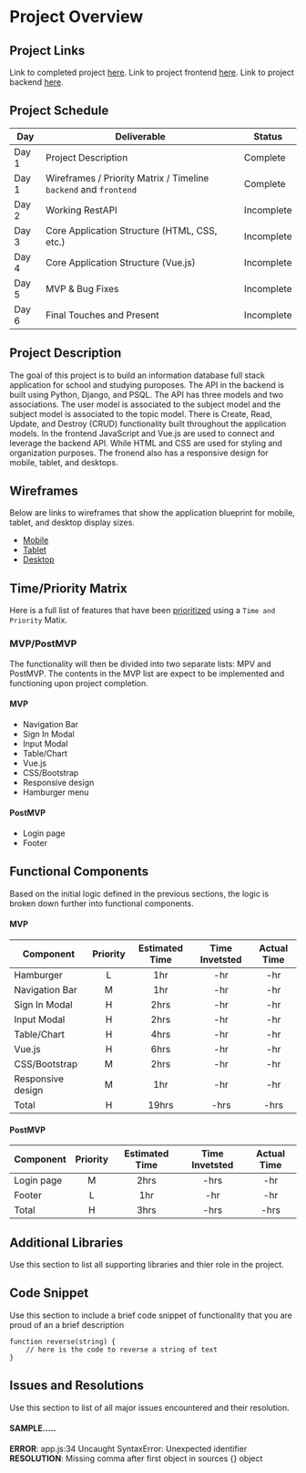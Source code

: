 # Project Overview

## Project Links

Link to completed project [here](https://emp4.netlify.app/#/).
Link to project frontend [here](https://github.com/emestiza/p4frontend).
Link to project backend [here](https://github.com/emestiza/p4backend).

## Project Schedule

|  Day | Deliverable | Status
|---|---| ---|
|Day 1| Project Description | Complete
|Day 1| Wireframes / Priority Matrix / Timeline `backend` and `frontend`| Complete
|Day 2| Working RestAPI | Incomplete
|Day 3| Core Application Structure (HTML, CSS, etc.) | Incomplete
|Day 4| Core Application Structure (Vue.js) | Incomplete
|Day 5| MVP & Bug Fixes | Incomplete
|Day 6| Final Touches and Present | Incomplete

## Project Description

The goal of this project is to build an information database full stack application for school and studying puroposes. The API in the backend is built using Python, Django, and PSQL. The API has three models and two associations. The user model is associated to the subject model and the subject model is associated to the topic model. There is Create, Read, Update, and Destroy (CRUD) functionality built throughout the application models. In the frontend JavaScript and Vue.js are used to connect and leverage the backend API. While HTML and CSS are used for styling and organization purposes. The fronend also has a responsive design for mobile, tablet, and desktops. 

## Wireframes

Below are links to wireframes that show the application blueprint for mobile, tablet, and desktop display sizes.

- [Mobile](https://res.cloudinary.com/dssciwyew/image/upload/v1599931278/Mobile%20P4.png)
- [Tablet](https://res.cloudinary.com/dssciwyew/image/upload/v1599931278/Tablet%20P4.png)
- [Desktop](https://res.cloudinary.com/dssciwyew/image/upload/v1599931278/Desktop%20P4.png)

## Time/Priority Matrix 

Here is a full list of features that have been [prioritized](https://res.cloudinary.com/dssciwyew/image/upload/v1599935146/Priority%20Matrix%20Frontend%20P4.png) using a `Time and Priority` Matix. 

### MVP/PostMVP

The functionality will then be divided into two separate lists: MPV and PostMVP.  The contents in the MVP list are expect to be implemented and functioning upon project completion.  

#### MVP

- Navigation Bar
- Sign In Modal
- Input Modal 
- Table/Chart
- Vue.js
- CSS/Bootstrap
- Responsive design
- Hamburger menu

#### PostMVP 

- Login page
- Footer

## Functional Components

Based on the initial logic defined in the previous sections, the logic is broken down further into functional components.

#### MVP
| Component | Priority | Estimated Time | Time Invetsted | Actual Time |
| --- | :---: |  :---: | :---: | :---: |
| Hamburger | L | 1hr | -hr | -hr|
| Navigation Bar | M | 1hr | -hr | -hr|
| Sign In Modal | H | 2hrs | -hr | -hr|
| Input Modal | H | 2hrs| -hr | -hr |
| Table/Chart | H | 4hrs | -hr | -hr|
| Vue.js | H | 6hrs| -hr | -hr |
| CSS/Bootstrap | M | 2hrs | -hr | -hr|
| Responsive design | M | 1hr | -hr | -hr|
| Total | H | 19hrs| -hrs | -hrs |

#### PostMVP
| Component | Priority | Estimated Time | Time Invetsted | Actual Time |
| --- | :---: |  :---: | :---: | :---: |
| Login page | M | 2hrs | -hrs | -hr|
| Footer | L | 1hr | -hr | -hr|
| Total | H | 3hrs| -hrs | -hrs |

## Additional Libraries
 Use this section to list all supporting libraries and thier role in the project. 

## Code Snippet

Use this section to include a brief code snippet of functionality that you are proud of an a brief description  

```
function reverse(string) {
	// here is the code to reverse a string of text
}
```

## Issues and Resolutions
 Use this section to list of all major issues encountered and their resolution.

#### SAMPLE.....
**ERROR**: app.js:34 Uncaught SyntaxError: Unexpected identifier                                
**RESOLUTION**: Missing comma after first object in sources {} object
